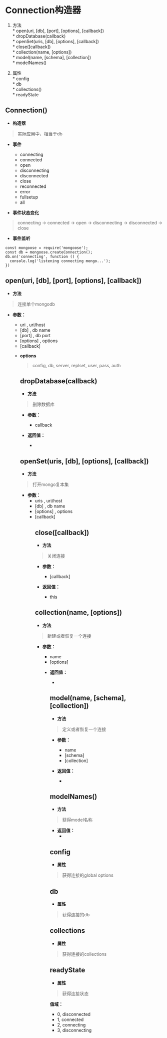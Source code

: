 # Connection构造器  

  1. 方法  
    * open(uri, [db], [port], [options], [callback])  
    * dropDatabase(callback)  
    * openSet(uris, [db], [options], [callback])  
    * close([callback])  
    * collection(name, [options])  
    * model(name, [schema], [collection])  
    * modelNames()  

  2. 属性  
    * config  
    * db  
    * collections()  
    * readyState  

## Connection()  
  * **构造器**  
  > 实际应用中，相当于db  

  * **事件**  
    * connecting  
    * connected  
    * open  
    * disconnecting  
    * disconnected  
    * close  
    * reconnected  
    * error  
    * fullsetup  
    * all  

  * **事件状态变化**  
  > connecting -> connected -> open -> disconnecting -> disconnected -> close  

  * **事件监听**  
  ```
  const mongoose = require('mongoose');
  const db = mongoose.createConnection();
  db.on('connecting', function () {
    console.log('listening connecting mongo...');
  })
  ```

## open(uri, [db], [port], [options], [callback])  
  * **方法**  
  > 连接单个mongodb  

  * **参数：**  
    * uri <String>, uri/host  
    * [db] <String>, db name  
    * [port] <Number>, db port  
    * [options] <Object>, options  
    * [callback] <Function>  

  * **options**  
  > config, db, server, replset, user, pass, auth  

## dropDatabase(callback)  
  * **方法**  
  > 删除数据库  

  * **参数：**  
    * callback <Function>  

  * **返回值：**  
    * <Promise>  

## openSet(uris, [db], [options], [callback])  
  * **方法**  
  > 打开mongo复本集  

  * **参数：**  
    * uris <String>, uri/host  
    * [db] <String>, db name  
    * [options] <Object>, options  
    * [callback] <Function>  

## close([callback])  
  * **方法**  
  > 关闭连接  

  * **参数：**  
    * [callback] <Function>  
  
  * **返回值：**  
    * <Connection> this  

## collection(name, [options])  
  * **方法**  
  > 新建或者恢复一个连接  

  * **参数：**  
    * name <String>  
    * [options] <Object>  

  * **返回值：**  
    * <Collection>  

## model(name, [schema], [collection])  
  * **方法**  
  > 定义或者恢复一个连接  

  * **参数：**  
    * name <String>  
    * [schema] <Schema>  
    * [collection] <String>  

  * **返回值：**  
    * <Model>  
  
## modelNames()  
  * **方法**  
  > 获得model名称  

  * **返回值：**  
    * <Array>  

## config  
  * **属性**  
  > 获得连接的global options  

## db  
  * **属性**  
  > 获得连接的db  

## collections  
  * **属性**  
  > 获得连接的collections  
  
## readyState  
  * **属性**  
  > 获得连接状态  

  **值域：**  
  * 0, disconnected  
  * 1, connected  
  * 2, connecting  
  * 3, disconnecting  

